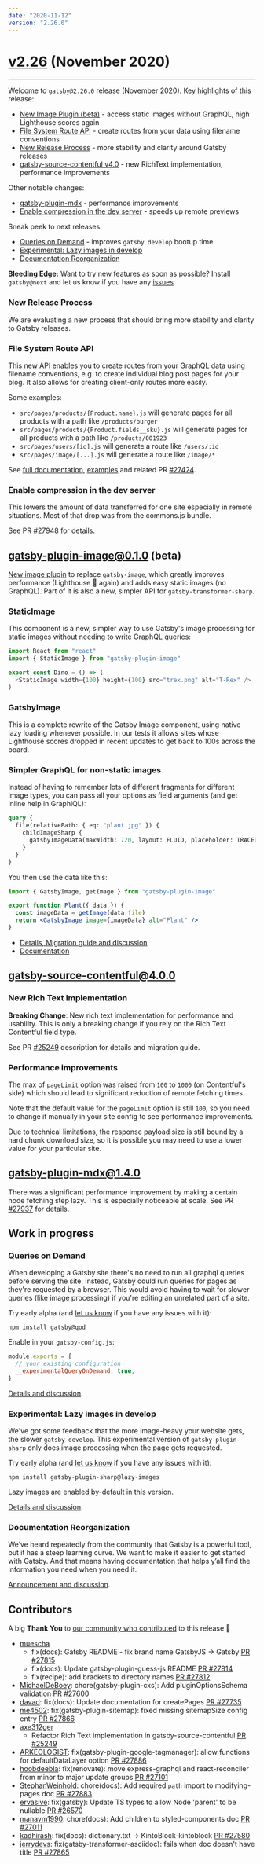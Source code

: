 ```yaml
---
date: "2020-11-12"
version: "2.26.0"
---
```


# [v2.26](https://github.com/gatsbyjs/gatsby/compare/gatsby@2.26.0-next.0...gatsby@2.26.0) (November 2020)

---

Welcome to `gatsby@2.26.0` release (November 2020).
Key highlights of this release:

- [New Image Plugin (beta)](#gatsby-plugin-image010-beta) - access static images without GraphQL, high Lighthouse scores again
- [File System Route API](#file-system-route-api) - create routes from your data using filename conventions
- [New Release Process](#new-release-process) - more stability and clarity around Gatsby releases
- [gatsby-source-contentful v4.0](#gatsby-source-contentful400) - new RichText implementation, performance improvements

Other notable changes:

- [gatsby-plugin-mdx](#gatsby-plugin-mdx140) - performance improvements
- [Enable compression in the dev server](#enable-compression-in-the-dev-server) - speeds up remote previews

Sneak peek to next releases:

- [Queries on Demand](#queries-on-demand) - improves `gatsby develop` bootup time
- [Experimental: Lazy images in develop](#experimental-lazy-images-in-develop)
- [Documentation Reorganization](#documentation-reorganization)

**Bleeding Edge:** Want to try new features as soon as possible? Install `gatsby@next` and let us know
if you have any [issues](https://github.com/gatsbyjs/gatsby/issues).

### New Release Process

We are evaluating a new process that should bring more stability and clarity
to Gatsby releases.

### File System Route API

This new API enables you to create routes from your GraphQL data using filename conventions,
e.g. to create individual blog post pages for your blog. It also allows for creating client-only routes more easily.

Some examples:

- `src/pages/products/{Product.name}.js` will generate pages for all products with a path like `/products/burger`
- `src/pages/products/{Product.fields__sku}.js` will generate pages for all products with a path like `/products/001923`
- `src/pages/users/[id].js` will generate a route like `/users/:id`
- `src/pages/image/[...].js` will generate a route like `/image/*`

See [full documentation](/docs/reference/routing/file-system-route-api/),
[examples](https://github.com/gatsbyjs/gatsby/tree/master/examples/route-api)
and related PR [#27424](https://github.com/gatsbyjs/gatsby/pull/27424).

### Enable compression in the dev server

This lowers the amount of data transferred for one site especially in remote situations.
Most of that drop was from the commons.js bundle.

See PR [#27948](https://github.com/gatsbyjs/gatsby/pull/27948) for details.

## gatsby-plugin-image@0.1.0 (beta)

[New image plugin](https://github.com/gatsbyjs/gatsby/tree/master/packages/gatsby-plugin-image) to replace `gatsby-image`, which greatly improves performance (Lighthouse 💯 again) and adds easy static images (no GraphQL). Part of it is also a new, simpler API for `gatsby-transformer-sharp`.

### StaticImage

This component is a new, simpler way to use Gatsby's image processing for static images without needing to write GraphQL queries:

```js
import React from "react"
import { StaticImage } from "gatsby-plugin-image"

export const Dino = () => (
  <StaticImage width={100} height={100} src="trex.png" alt="T-Rex" />
)
```

### GatsbyImage

This is a complete rewrite of the Gatsby Image component, using native lazy loading whenever possible.
In our tests it allows sites whose Lighthouse scores dropped in recent updates to get back to 100s across the board.

### Simpler GraphQL for non-static images

Instead of having to remember lots of different fragments for different image types,
you can pass all your options as field arguments (and get inline help in GraphiQL):

```graphql
query {
  file(relativePath: { eq: "plant.jpg" }) {
    childImageSharp {
      gatsbyImageData(maxWidth: 720, layout: FLUID, placeholder: TRACED_SVG)
    }
  }
}
```

You then use the data like this:

```jsx
import { GatsbyImage, getImage } from "gatsby-plugin-image"

export function Plant({ data }) {
  const imageData = getImage(data.file)
  return <GatsbyImage image={imageData} alt="Plant" />
}
```

- [Details, Migration guide and discussion](https://github.com/gatsbyjs/gatsby/discussions/27950)
- [Documentation](https://github.com/gatsbyjs/gatsby/tree/master/packages/gatsby-plugin-image)

## gatsby-source-contentful@4.0.0

### New Rich Text Implementation

**Breaking Change**: New rich text implementation for performance and usability. This is only a breaking change if you rely on the Rich Text Contentful field type.

See PR [#25249](https://github.com/gatsbyjs/gatsby/pull/25249) description for details and migration guide.

### Performance improvements

The max of `pageLimit` option was raised from `100` to `1000` (on Contentful's side) which should lead
to significant reduction of remote fetching times.

Note that the default value for the `pageLimit` option is still `100`, so you need to change
it manually in your site config to see performance improvements.

Due to technical limitations, the response payload size is still bound by a hard chunk download
size, so it is possible you may need to use a lower value for your particular site.

## gatsby-plugin-mdx@1.4.0

There was a significant performance improvement by making a certain node fetching step lazy.
This is especially noticeable at scale. See PR [#27937](https://github.com/gatsbyjs/gatsby/pull/27937) for details.

## Work in progress

### Queries on Demand

When developing a Gatsby site there's no need to run all graphql queries before serving the site.
Instead, Gatsby could run queries for pages as they're requested by a browser.
This would avoid having to wait for slower queries (like image processing) if you're editing an unrelated part of a site.

Try early alpha (and [let us know](https://github.com/gatsbyjs/gatsby/discussions/27620) if you have any issues with it):

```
npm install gatsby@qod
```

Enable in your `gatsby-config.js`:

```js
module.exports = {
  // your existing configuration
  __experimentalQueryOnDemand: true,
}
```

[Details and discussion](https://github.com/gatsbyjs/gatsby/discussions/27620).

### Experimental: Lazy images in develop

We've got some feedback that the more image-heavy your website gets, the slower `gatsby develop`.
This experimental version of `gatsby-plugin-sharp` only does image processing when the page gets requested.

Try early alpha (and [let us know](https://github.com/gatsbyjs/gatsby/discussions/27603) if you have any issues with it):

```
npm install gatsby-plugin-sharp@lazy-images
```

Lazy images are enabled by-default in this version.

[Details and discussion](https://github.com/gatsbyjs/gatsby/discussions/27603).

### Documentation Reorganization

We’ve heard repeatedly from the community that Gatsby is a powerful tool,
but it has a steep learning curve. We want to make it easier to get started with Gatsby.
And that means having documentation that helps y’all find the information you need when you need it.

[Announcement and discussion](https://github.com/gatsbyjs/gatsby/discussions/27856).

## Contributors

A big **Thank You** to [our community who contributed](https://github.com/gatsbyjs/gatsby/compare/gatsby@2.26.0-next.0...gatsby@2.26.0) to this release 💜

- [muescha](https://github.com/muescha)
  - fix(docs): Gatsby README - fix brand name GatsbyJS -> Gatsby [PR #27815](https://github.com/gatsbyjs/gatsby/pull/27815)
  - fix(docs): Update gatsby-plugin-guess-js README [PR #27814](https://github.com/gatsbyjs/gatsby/pull/27814)
  - fix(recipe): add brackets to directory names [PR #27812](https://github.com/gatsbyjs/gatsby/pull/27812)
- [MichaelDeBoey](https://github.com/MichaelDeBoey): chore(gatsby-plugin-cxs): Add pluginOptionsSchema validation [PR #27600](https://github.com/gatsbyjs/gatsby/pull/27600)
- [davad](https://github.com/davad): fix(docs): Update documentation for createPages [PR #27735](https://github.com/gatsbyjs/gatsby/pull/27735)
- [me4502](https://github.com/me4502): fix(gatsby-plugin-sitemap): fixed missing sitemapSize config entry [PR #27866](https://github.com/gatsbyjs/gatsby/pull/27866)
- [axe312ger](https://github.com/axe312ger)
  - Refactor Rich Text implementation in gatsby-source-contentful [PR #25249](https://github.com/gatsbyjs/gatsby/pull/25249)
- [ARKEOLOGIST](https://github.com/ARKEOLOGIST): fix(gatsby-plugin-google-tagmanager): allow functions for defaultDataLayer option [PR #27886](https://github.com/gatsbyjs/gatsby/pull/27886)
- [hoobdeebla](https://github.com/hoobdeebla): fix(renovate): move express-graphql and react-reconciler from minor to major update groups [PR #27101](https://github.com/gatsbyjs/gatsby/pull/27101)
- [StephanWeinhold](https://github.com/StephanWeinhold): chore(docs): Add required `path` import to modifying-pages doc [PR #27883](https://github.com/gatsbyjs/gatsby/pull/27883)
- [ervasive](https://github.com/ervasive): fix(gatsby): Update TS types to allow Node 'parent' to be nullable [PR #26570](https://github.com/gatsbyjs/gatsby/pull/26570)
- [manavm1990](https://github.com/manavm1990): chore(docs): Add children to styled-components doc [PR #27011](https://github.com/gatsbyjs/gatsby/pull/27011)
- [kadhirash](https://github.com/kadhirash): fix(docs): dictionary.txt -> KintoBlock-kintoblock [PR #27580](https://github.com/gatsbyjs/gatsby/pull/27580)
- [jerrydevs](https://github.com/jerrydevs): fix(gatsby-transformer-asciidoc): fails when doc doesn't have title [PR #27865](https://github.com/gatsbyjs/gatsby/pull/27865)
